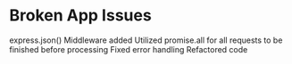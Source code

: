 # Broken App Issues
express.json() Middleware added
Utilized promise.all for all requests to be finished before processing
Fixed error handling
Refactored code

